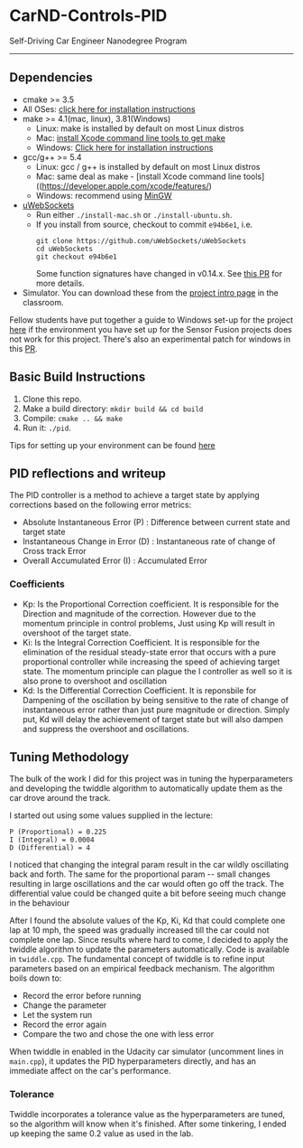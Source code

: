 # CarND-Controls-PID
Self-Driving Car Engineer Nanodegree Program

---

## Dependencies

* cmake >= 3.5
 * All OSes: [click here for installation instructions](https://cmake.org/install/)
* make >= 4.1(mac, linux), 3.81(Windows)
  * Linux: make is installed by default on most Linux distros
  * Mac: [install Xcode command line tools to get make](https://developer.apple.com/xcode/features/)
  * Windows: [Click here for installation instructions](http://gnuwin32.sourceforge.net/packages/make.htm)
* gcc/g++ >= 5.4
  * Linux: gcc / g++ is installed by default on most Linux distros
  * Mac: same deal as make - [install Xcode command line tools]((https://developer.apple.com/xcode/features/)
  * Windows: recommend using [MinGW](http://www.mingw.org/)
* [uWebSockets](https://github.com/uWebSockets/uWebSockets)
  * Run either `./install-mac.sh` or `./install-ubuntu.sh`.
  * If you install from source, checkout to commit `e94b6e1`, i.e.
    ```
    git clone https://github.com/uWebSockets/uWebSockets 
    cd uWebSockets
    git checkout e94b6e1
    ```
    Some function signatures have changed in v0.14.x. See [this PR](https://github.com/udacity/CarND-MPC-Project/pull/3) for more details.
* Simulator. You can download these from the [project intro page](https://github.com/udacity/self-driving-car-sim/releases) in the classroom.

Fellow students have put together a guide to Windows set-up for the project [here](https://s3-us-west-1.amazonaws.com/udacity-selfdrivingcar/files/Kidnapped_Vehicle_Windows_Setup.pdf) if the environment you have set up for the Sensor Fusion projects does not work for this project. There's also an experimental patch for windows in this [PR](https://github.com/udacity/CarND-PID-Control-Project/pull/3).

## Basic Build Instructions

1. Clone this repo.
2. Make a build directory: `mkdir build && cd build`
3. Compile: `cmake .. && make`
4. Run it: `./pid`. 

Tips for setting up your environment can be found [here](https://classroom.udacity.com/nanodegrees/nd013/parts/40f38239-66b6-46ec-ae68-03afd8a601c8/modules/0949fca6-b379-42af-a919-ee50aa304e6a/lessons/f758c44c-5e40-4e01-93b5-1a82aa4e044f/concepts/23d376c7-0195-4276-bdf0-e02f1f3c665d)

## PID reflections and writeup

The PID controller is a method to achieve a target state by applying corrections based on the following error metrics:

* Absolute Instantaneous Error (P) : Difference between current state and target state
* Instantaneous Change in Error (D) : Instantaneous rate of change of Cross track Error
* Overall Accumulated Error (I) : Accumulated Error

### Coefficients
* Kp: Is the Proportional Correction coefficient. It is responsible for the Direction and magnitude of the correction. However due to the momentum principle in control problems, Just using Kp will result in overshoot of the target state.
* Ki: Is the Integral Correction Coefficient. It is responsible for the elimination of the residual steady-state error that occurs with a pure proportional controller while increasing the speed of achieving target state. The momentum principle can plague the I controller as well so it is also prone to overshoot and oscillation
* Kd: Is the Differential Correction Coefficient. It is reponsbile for Dampening of the oscillation by being sensitive to the rate of change of instantaneous error rather than just pure magnitude or direction. Simply put, Kd will delay the achievement of target state but will also dampen and suppress the overshoot and oscillations.

## Tuning Methodology
The bulk of the work I did for this project was in tuning the hyperparameters and developing the twiddle algorithm to automatically update them as the car drove around the track.

I started out using some values supplied in the lecture:

```
P (Proportional) = 0.225
I (Integral) = 0.0004
D (Differential) = 4
```
I noticed that changing the integral param result in the car wildly oscillating back and forth. The same for the proportional param -- small changes resulting in large oscillations and the car would often go off the track. The differential value could be changed quite a bit before seeing much change in the behaviour

After I found the absolute values of the Kp, Ki, Kd that could complete one lap at 10 mph, the speed was gradually increased till the car could not complete one lap. Since results where hard to come, I decided to apply the twiddle algorithm to update the parameters automatically. Code is available in `twiddle.cpp`. The fundamental concept of twiddle is to refine input parameters based on an empirical feedback mechanism. The algorithm boils down to:

* Record the error before running
* Change the parameter
* Let the system run
* Record the error again
* Compare the two and chose the one with less error

When twiddle in enabled in the Udacity car simulator (uncomment lines in `main.cpp`), it updates the PID hyperparameters directly, and has an immediate affect on the car's performance.

### Tolerance
Twiddle incorporates a tolerance value as the hyperparameters are tuned, so the algorithm will know when it's finished. After some tinkering, I ended up keeping the same 0.2 value as used in the lab.

